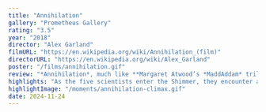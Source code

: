```yaml
---
title: "Annihilation"
gallery: "Prometheus Gallery"
rating: "3.5"
year: "2018"
director: "Alex Garland"
filmURL: "https://en.wikipedia.org/wiki/Annihilation_(film)"
directorURL: "https://en.wikipedia.org/wiki/Alex_Garland"
poster: "/films/annihilation.gif"
review: "*Annihilation*, much like **Margaret Atwood’s *MaddAddam* trilogy**, is a haunting exploration of **humanity’s hubris** and its collision with the unknowable forces of nature. The film plunges into the psychological and ecological consequences of **human interference** with **life’s genetic building blocks**. It resonates with Atwood’s meditations on the arrogance of attempting to control or **manipulate natural processes** — whether through bioengineering in *Oryx & Crake* or the genetic experimentation of the Shimmer in *Annihilation*. At its heart, *Annihilation* is a harrowing reminder that **progress without humility** comes at the **cost of our identity, our environment**, and perhaps our very survival."
highlights: "As the five scientists enter the Shimmer, they encounter an ecosystem where DNA from every living thing is **refracted, reshaped, and reassembled**. This realm suggests a blurred boundary between **human and non-human life**, questioning the definition of identity and individuality in a world altered by human interference. This parallels Atwood’s critique of how humanity’s actions **reverberate through ecosystems**, often amplifying suffering for all living things involved. Both *Annihilation* and Atwood’s works suggest that humanity’s attempts to **dominate nature** may instead **unleash forces we cannot control**."
highlightImage: "/moments/annihilation-climax.gif"
date: 2024-11-24
---
```


